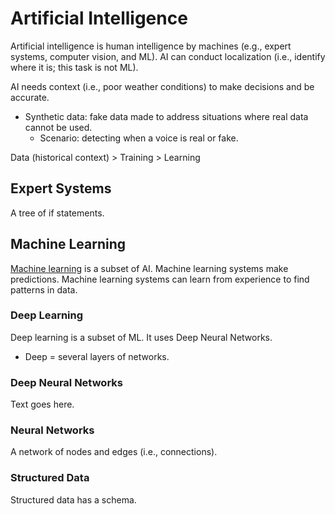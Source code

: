 # Artificial Intelligence
Artificial intelligence is human intelligence by machines (e.g., expert systems, computer vision, and ML). AI can conduct localization (i.e., identify where it is; this task is not ML). 

AI needs context (i.e., poor weather conditions) to make decisions and be accurate. 
* Synthetic data: fake data made to address situations where real data cannot be used. 
  * Scenario: detecting when a voice is real or fake. 

Data (historical context) > Training > Learning

## Expert Systems
A tree of if statements. 

## Machine Learning
[Machine learning](/artificial-intelligence/machine-learning/README.md) is a subset of AI. Machine learning systems make predictions. Machine learning systems can learn from experience to find patterns in data. 

### Deep Learning
Deep learning is a subset of ML. It uses Deep Neural Networks. 
* Deep = several layers of networks. 

### Deep Neural Networks  
Text goes here. 

### Neural Networks
A network of nodes and edges (i.e., connections).  

### Structured Data
Structured data has a schema. 
